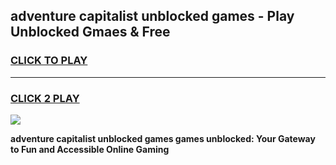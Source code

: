 
## adventure capitalist unblocked games - Play Unblocked Gmaes & Free
<h3>
<a href="https://news.freeplayer.one?title=adventure_capitalist_unblocked_games&ref=16F">CLICK TO PLAY</a></h3>
<hr>

<h3>
<a href="https://news.freeplayer.one?title=adventure_capitalist_unblocked_games&ref=16F">CLICK 2 PLAY</a>
  
</h3>

<a href="https://news.freeplayer.one?title=adventure_capitalist_unblocked_games&ref=16F/"><img src="https://clearcache.store/games.png"></a>


**adventure capitalist unblocked games games unblocked: Your Gateway to Fun and Accessible Online Gaming**
